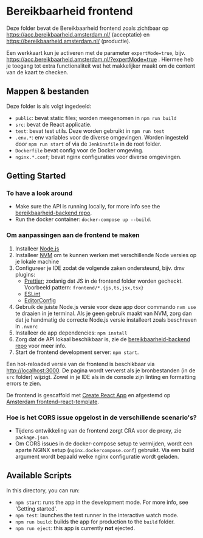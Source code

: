 # Bereikbaarheid frontend
Deze folder bevat de Bereikbaarheid frontend zoals zichtbaar op https://acc.bereikbaarheid.amsterdam.nl/ (acceptatie) en https://bereikbaarheid.amsterdam.nl/ (productie).

Een werkkaart kun je activeren met de parameter `expertMode=true`, bijv. https://acc.bereikbaarheid.amsterdam.nl/?expertMode=true . Hiermee heb je toegang tot extra functionaliteit wat het makkelijker maakt om de content van de kaart te checken.

## Mappen & bestanden
Deze folder is als volgt ingedeeld:

* `public`: bevat static files; worden meegenomen in `npm run build`
* `src`: bevat de React applicatie.
* `test`: bevat test utils. Deze worden gebruikt in `npm run test`
* `.env.*`: env variables voor de diverse omgevingen. Worden ingesteld door `npm run start` of via de `Jenkinsfile` in de root folder.
* `Dockerfile` bevat config voor de Docker omgeving.
* `nginx.*.conf`; bevat nginx configuraties voor diverse omgevingen.

## Getting Started

### To have a look around
- Make sure the API is running locally, for more info see the [bereikbaarheid-backend repo](https://github.com/Amsterdam/bereikbaarheid-backend).
- Run the docker container: `docker-compose up --build`.

### Om aanpassingen aan de frontend te maken
1. Installeer [Node.js](https://nodejs.org/en/)
2. Installeer [NVM](https://github.com/nvm-sh/nvm) om te kunnen werken met verschillende Node versies op je lokale machine
3. Configureer je IDE zodat de volgende zaken ondersteund, bijv. dmv plugins:
   - [Prettier](https://prettier.io/); zodanig dat JS in de frontend folder worden gecheckt. Voorbeeld pattern: `frontend/*.{js,ts,jsx,tsx}`
   - [ESLint](https://eslint.org/)
   - [EditorConfig](https://editorconfig.org/)
4. Gebruik de juiste Node.js versie voor deze app door commando `nvm use` te draaien in je terminal. Als je geen gebruik maakt van NVM, zorg dan dat je handmatig de correcte Node.js versie installeert zoals beschreven in `.nvmrc`
5. Installeer de app dependencies: `npm install`
6. Zorg dat de API lokaal beschikbaar is, zie de [bereikbaarheid-backend repo](https://github.com/Amsterdam/bereikbaarheid-backend) voor meer info.
7. Start de frontend development server: `npm start`.

Een hot-reloaded versie van de frontend is beschikbaar via [http://localhost:3000](http://localhost:3000). De pagina wordt ververst als je bronbestanden (in de `src` folder) wijzigt. Zowel in je IDE als in de console zijn linting en formatting errors te zien.

De frontend is gescaffold met [Create React App](https://github.com/facebook/create-react-app) en afgestemd op [Amsterdam frontend-react-template](https://github.com/Amsterdam/frontend-react-template).

### Hoe is het CORS issue opgelost in de verschillende scenario's?
- Tijdens ontwikkeling van de frontend zorgt CRA voor de proxy, zie `package.json`. 
- Om CORS issues in de docker-compose setup te vermijden, wordt een aparte NGINX setup (`nginx.dockercompose.conf`) gebruikt. Via een build argument wordt bepaald welke nginx configuratie wordt geladen.

## Available Scripts
In this directory, you can run:

- `npm start`: runs the app in the development mode. For more info, see 'Getting started'.
- `npm test`: launches the test runner in the interactive watch mode.
- `npm run build`: builds the app for production to the `build` folder.
- `npm run eject`: this app is currently **not** ejected.
